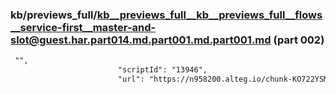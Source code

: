 ### kb/previews_full/kb__previews_full__kb__previews_full__flows__service-first__master-and-slot@guest.har.part014.md.part001.md.part001.md (part 002)

```md
 "",
                        "scriptId": "13946",
                        "url": "https://n958200.alteg.io/chunk-KO722YSM.js",
 
```

```
